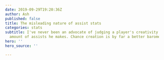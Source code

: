 ```yaml
---
date: 2019-09-29T19:20:36Z
author: Ash
published: false
title: The misleading nature of assist stats
categories: stats
subtitle: I've never been an advocate of judging a player's creativity based on the
  amount of assists he makes. Chance creation is by far a better barometer.
hero: ''
hero_source: ''

---
```

